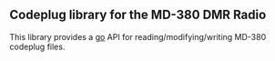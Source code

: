 ## Codeplug library for the MD-380 DMR Radio

This library provides a [go](https://golang.org/) API for
reading/modifying/writing MD-380 codeplug files.
